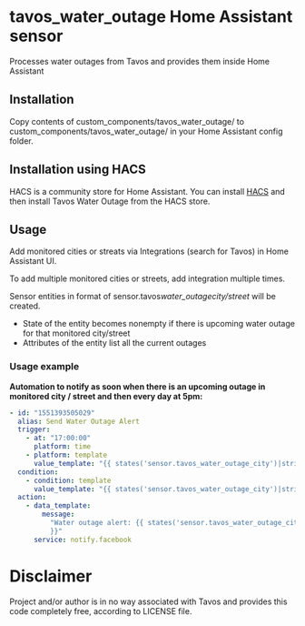 # tavos_water_outage Home Assistant sensor

Processes water outages from Tavos and provides them inside Home Assistant

## Installation

Copy contents of custom_components/tavos_water_outage/ to custom_components/tavos_water_outage/ in your Home Assistant config folder.

## Installation using HACS

HACS is a community store for Home Assistant. You can install [HACS](https://github.com/custom-components/hacs) and then install Tavos Water Outage from the HACS store.

## Usage

Add monitored cities or streats via Integrations (search for Tavos) in Home Assistant UI.

To add multiple monitored cities or streets, add integration multiple times.

Sensor entities in format of sensor.tavos*water_outage*_city/street_ will be created.

- State of the entity becomes nonempty if there is upcoming water outage for that monitored city/street
- Attributes of the entity list all the current outages

### Usage example

**Automation to notify as soon when there is an upcoming outage in monitored city / street and then every day at 5pm:**

```yaml
- id: "1551393505029"
  alias: Send Water Outage Alert
  trigger:
    - at: "17:00:00"
      platform: time
    - platform: template
      value_template: "{{ states('sensor.tavos_water_outage_city')|string != '' }}"
  condition:
    - condition: template
      value_template: "{{ states('sensor.tavos_water_outage_city')|string != '' }}"
  action:
    - data_template:
        message:
          "Water outage alert: {{ states('sensor.tavos_water_outage_city')|string
          }}"
      service: notify.facebook
```

# Disclaimer

Project and/or author is in no way associated with Tavos and provides this code completely free, according to LICENSE file.
